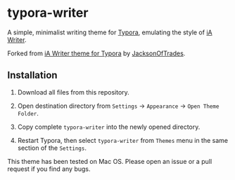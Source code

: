 # typora-writer

A simple, minimalist writing theme for [Typora](https://typora.io/), emulating the style of [iA Writer](https://ia.net/writer). 

Forked from [iA Writer theme for Typora](https://github.com/JacksonOfTrades/iA-Writer-theme-for-Typora) by [JacksonOfTrades](https://github.com/JacksonOfTrades).

## Installation

  1. Download all files from this repository.

  2. Open destination directory from `Settings` → `Appearance` → `Open Theme Folder`.

  3. Copy complete `typora-writer` into the newly opened directory.

  4. Restart Typora, then select `typora-writer` from `Themes` menu in the same section of the `Settings`.

This theme has been tested on Mac OS. Please open an issue or a pull request if you find any bugs.

